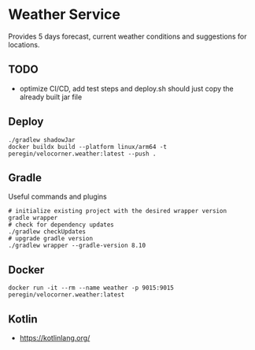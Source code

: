 # Weather Service
Provides 5 days forecast, current weather conditions and suggestions for locations.

## TODO
- optimize CI/CD, add test steps and deploy.sh should just copy the already built jar file

## Deploy
```shell
./gradlew shadowJar
docker buildx build --platform linux/arm64 -t peregin/velocorner.weather:latest --push .
```

## Gradle
Useful commands and plugins
```shell
# initialize existing project with the desired wrapper version
gradle wrapper
# check for dependency updates
./gradlew checkUpdates
# upgrade gradle version
./gradlew wrapper --gradle-version 8.10
```

## Docker
```shell
docker run -it --rm --name weather -p 9015:9015 peregin/velocorner.weather:latest
```

## Kotlin
- https://kotlinlang.org/